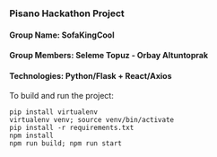 ### Pisano Hackathon Project
#### Group Name: SofaKingCool
#### Group Members: Seleme Topuz - Orbay Altuntoprak
#### Technologies: Python/Flask + React/Axios

To build and run the project:
```
pip install virtualenv
virtualenv venv; source venv/bin/activate
pip install -r requirements.txt
npm install
npm run build; npm run start
```
